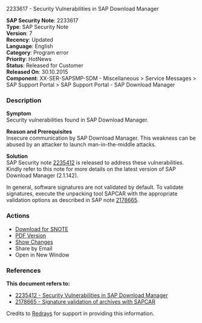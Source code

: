 2233617 - Security Vulnerabilities in SAP Download Manager

**SAP Security Note**: 2233617  
**Type**: SAP Security Note  
**Version**: 7  
**Recency**: Updated  
**Language**: English  
**Category**: Program error  
**Priority**: HotNews  
**Status**: Released for Customer  
**Released On**: 30.10.2015  
**Component**: XX-SER-SAPSMP-SDM - Miscellaneous > Service Messages > SAP Support Portal > SAP Support Portal - SAP Download Manager

### Description

**Symptom**  
Security vulnerabilities found in SAP Download Manager.

**Reason and Prerequisites**  
Insecure communication by SAP Download Manager. This weakness can be abused by an attacker to launch man-in-the-middle attacks.

**Solution**  
SAP Security note [2235412](https://me.sap.com/notes/2235412) is released to address these vulnerabilities. Kindly refer to this note for more details on the latest version of SAP Download Manager (2.1.142).

In general, software signatures are not validated by default. To validate signatures, execute the unpacking tool SAPCAR with the appropriate validation options as described in SAP note [2178665](https://me.sap.com/notes/2178665).

### Actions

- [Download for SNOTE](https://notesdownloads.sap.com/note/0040000018192662017)
- [PDF Version](https://userapps.support.sap.com/sap/support/sfm/notes/print/0002233617?language=en-US&token=A43A4973B96BE6D11FC3966F01C76524)
- [Show Changes](https://me.sap.com/notesLatestChanges/0002233617/E/diff)
- Share by Email
- Open in New Window

### References

**This document refers to:**

- [2235412 - Security Vulnerabilities in SAP Download Manager](https://me.sap.com/notes/2235412)
- [2178665 - Signature validation of archives with SAPCAR](https://me.sap.com/notes/2178665)

Credits to [Redrays](https://redrays.io) for support in providing this information.